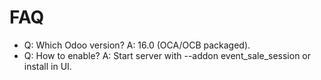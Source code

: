# FAQ

- Q: Which Odoo version? A: 16.0 (OCA/OCB packaged).
- Q: How to enable? A: Start server with --addon event_sale_session or install in UI.

